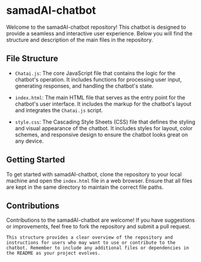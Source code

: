 
# samadAI-chatbot

Welcome to the samadAI-chatbot repository! This chatbot is designed to provide a seamless and interactive user experience. Below you will find the structure and description of the main files in the repository.

## File Structure

- `Chatai.js`: The core JavaScript file that contains the logic for the chatbot's operation. It includes functions for processing user input, generating responses, and handling the chatbot's state.

- `index.html`: The main HTML file that serves as the entry point for the chatbot's user interface. It includes the markup for the chatbot's layout and integrates the `Chatai.js` script.

- `style.css`: The Cascading Style Sheets (CSS) file that defines the styling and visual appearance of the chatbot. It includes styles for layout, color schemes, and responsive design to ensure the chatbot looks great on any device.

## Getting Started

To get started with samadAI-chatbot, clone the repository to your local machine and open the `index.html` file in a web browser. Ensure that all files are kept in the same directory to maintain the correct file paths.

## Contributions

Contributions to the samadAI-chatbot are welcome! If you have suggestions or improvements, feel free to fork the repository and submit a pull request.

```
This structure provides a clear overview of the repository and instructions for users who may want to use or contribute to the chatbot. Remember to include any additional files or dependencies in the README as your project evolves.
